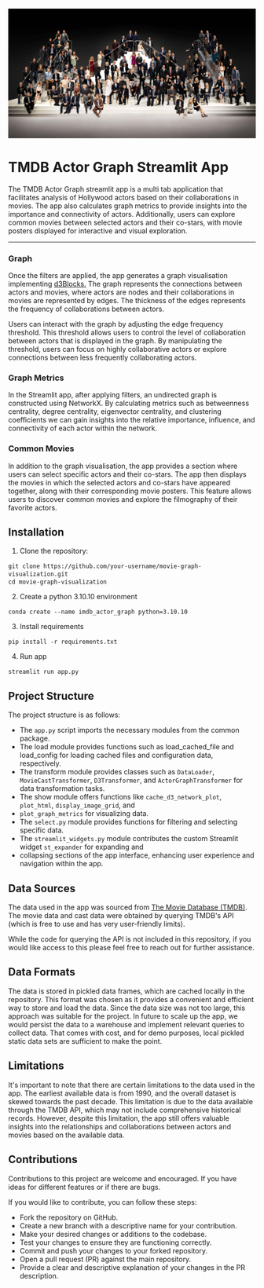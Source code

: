 ![Image Description](assets/hollywood.jpeg)


# TMDB Actor Graph Streamlit App

The TMDB Actor Graph streamlit app is a multi tab application that facilitates analysis of Hollywood actors
based on their collaborations in movies. The app also calculates graph metrics to provide 
insights into the importance and connectivity of actors. Additionally, users can explore common movies between selected 
actors and their co-stars, with movie posters displayed for interactive and visual exploration. 

---

### Graph
Once the filters are applied, the app generates a graph visualisation implementing [d3Blocks.](https://d3blocks.github.io/d3blocks/pages/html/index.html) 
The graph represents the connections between actors and movies, where actors are nodes and their collaborations in 
movies are represented by edges. The thickness of the edges represents the frequency of collaborations between actors.

Users can interact with the graph by adjusting the edge frequency threshold. This threshold allows users to control the 
level of collaboration between actors that is displayed in the graph. By manipulating the threshold, users can focus on 
highly collaborative actors or explore connections between less frequently collaborating actors.

### Graph Metrics

In the Streamlit app, after applying filters, an undirected graph is constructed using NetworkX. By calculating 
metrics such as betweenness centrality, degree centrality, eigenvector centrality, and clustering coefficients we can 
gain insights into the relative importance, influence, and connectivity of each actor within the network.

 
### Common Movies
In addition to the graph visualisation, the app provides a section where users can select specific actors and their 
co-stars. The app then displays the movies in which the selected actors and co-stars have appeared together, along with 
their corresponding movie posters. This feature allows users to discover common movies and explore the filmography of 
their favorite actors.

## Installation

1. Clone the repository:

```
git clone https://github.com/your-username/movie-graph-visualization.git
cd movie-graph-visualization
```

2. Create a python 3.10.10 environment

```
conda create --name imdb_actor_graph python=3.10.10
```

3. Install requirements
```
pip install -r requirements.txt
```

4. Run app
```
streamlit run app.py
```

## Project Structure

The project structure is as follows:

- The ```app.py``` script imports the necessary modules from the common package.
- The load module provides functions such as load_cached_file and load_config for loading cached files and configuration 
data, respectively.
- The transform module provides classes such as ```DataLoader```, ```MovieCastTransformer```, ```D3Transformer```, and 
```ActorGraphTransformer```
for data transformation tasks.
- The show module offers functions like ```cache_d3_network_plot```, ```plot_html```, ```display_image_grid```, and 
- ```plot_graph_metrics```
for visualizing data.
- The ```select.py``` module provides functions for filtering and selecting specific data.
- The ```streamlit_widgets.py``` module contributes the custom Streamlit widget ```st_expander``` for expanding and 
- collapsing sections of the app interface, enhancing user experience and navigation within the app.

## Data Sources
The data used in the app was sourced from [The Movie Database (TMDB)](https://developer.themoviedb.org/docs). 
The movie data and cast data were obtained by querying TMDB's API (which is free to use and has very user-friendly
limits). 

While the code for querying the API is not included in this repository, if you would like access to this please feel 
free to reach out for further assistance.


## Data Formats
The data is stored in pickled data frames, which are cached locally in the repository. This format was chosen as it 
provides a convenient and efficient way to store and load the data. Since the data size was not too large, this 
approach was suitable for the project. In future to scale up the app, we would persist the data to a warehouse and 
implement relevant queries to collect data. That comes with cost, and for demo purposes, local pickled static data sets
are sufficient to make the point.


## Limitations
It's important to note that there are certain limitations to the data used in the app. The earliest available data 
is from 1990, and the overall dataset is skewed towards the past decade. This limitation is due to the data available 
through the TMDB API, which may not include comprehensive historical records. However, despite this limitation, 
the app still offers valuable insights into the relationships and collaborations between actors and movies based 
on the available data.


## Contributions

Contributions to this project are welcome and encouraged. If you have ideas for different features or if there are bugs. 

If you would like to contribute, you can follow these steps:

- Fork the repository on GitHub.
- Create a new branch with a descriptive name for your contribution.
- Make your desired changes or additions to the codebase.
- Test your changes to ensure they are functioning correctly.
- Commit and push your changes to your forked repository.
- Open a pull request (PR) against the main repository.
- Provide a clear and descriptive explanation of your changes in the PR description.
